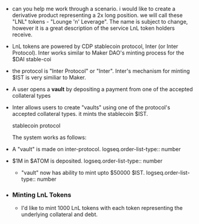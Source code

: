 - can you help me work through a scenario. i would like to create a derivative product representing a 2x long position.
  we will call these "LNL" tokens - "Lounge 'n' Leverage".  The name is subject to change, however it is a great description of the service LnL token holders receive.
- LnL tokens are powered by CDP stablecoin protocol, Inter (or Inter Protocol). Inter works similar to Maker DAO's minting process for the $DAI stable-coi
- the protocol is "Inter Protocol" or "Inter". Inter's mechanism for minting $IST is very similiar to Maker.
- A user opens a **vault** by depositing a payment from one of the accepted collateral types
- Inter allows users to create  "vaults" using one of the protocol's accepted collateral types.
  it mints the stablecoin $IST. 
  
  stablecoin protocol
  
  The system works as follows:
- A "vault" is made on inter-protocol.
  logseq.order-list-type:: number
- $1M in $ATOM is deposited.
  logseq.order-list-type:: number
	- "vault" now has ability to mint upto $50000 $IST.
	  logseq.order-list-type:: number
- ### Minting LnL Tokens
  * I'd like to mint 1000 LnL tokens with each token representing the underlying collateral and debt.